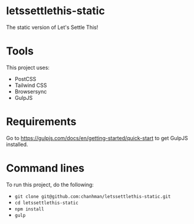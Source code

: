 # letssettlethis-static
The static version of Let's Settle This!

# Tools
This project uses:
- PostCSS
- Tailwind CSS
- Browsersync
- GulpJS

# Requirements
Go to https://gulpjs.com/docs/en/getting-started/quick-start to get GulpJS installed.

# Command lines
To run this project, do the following:
- `git clone git@github.com:chanhman/letssettlethis-static.git`
- `cd letssettlethis-static`
- `npm install`
- `gulp`
